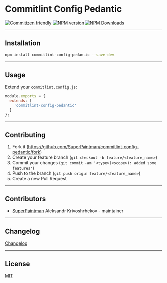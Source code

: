 # Commitlint Config Pedantic

[![Commitizen friendly][commitizen-image]][commitizen-url]
[![NPM version][npm-v-image]][npm-url]
[![NPM Downloads][npm-dm-image]][npm-url]


--------------------------------------------------------------------------------

## Installation

```sh
npm install commitlint-config-pedantic --save-dev
```


--------------------------------------------------------------------------------

## Usage

Extend your `commitlint.config.js`:

```js
module.exports = {
  extends: [
    'commitlint-config-pedantic'
  ]
};
```


--------------------------------------------------------------------------------

## Contributing

1. Fork it (<https://github.com/SuperPaintman/commitlint-config-pedantic/fork>)
2. Create your feature branch (`git checkout -b feature/<feature_name>`)
3. Commit your changes (`git commit -am '<type>(<scope>): added some features'`)
4. Push to the branch (`git push origin feature/<feature_name>`)
5. Create a new Pull Request


--------------------------------------------------------------------------------

## Contributors

- [SuperPaintman](https://github.com/SuperPaintman) Aleksandr Krivoshchekov - maintainer


--------------------------------------------------------------------------------

## Changelog
[Changelog][changelog-url]

--------------------------------------------------------------------------------


## License

[MIT][license-url]


[license-url]: https://raw.githubusercontent.com/SuperPaintman/commitlint-config-pedantic/master/LICENSE
[changelog-url]: https://raw.githubusercontent.com/SuperPaintman/commitlint-config-pedantic/master/CHANGELOG.md
[npm-url]: https://www.npmjs.com/package/commitlint-config-pedantic
[npm-v-image]: https://img.shields.io/npm/v/commitlint-config-pedantic.svg
[npm-dm-image]: https://img.shields.io/npm/dm/commitlint-config-pedantic.svg
[commitizen-image]: https://img.shields.io/badge/commitizen-friendly-brightgreen.svg
[commitizen-url]: https://commitizen.github.io/cz-cli/
